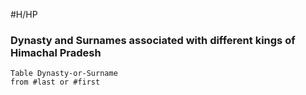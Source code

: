 #H/HP 
### Dynasty and Surnames associated with different kings of Himachal Pradesh
```dataview
Table Dynasty-or-Surname
from #last or #first
```